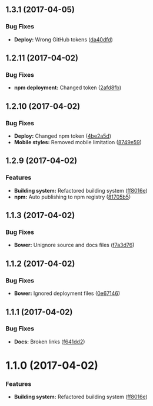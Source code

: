 <a name="1.3.1"></a>
## 1.3.1 (2017-04-05)


### Bug Fixes

* **Deploy:** Wrong GitHub tokens ([da40dfd](https://github.com/martinmethod/memoryroll/commit/da40dfd))



<a name="1.2.11"></a>
## 1.2.11 (2017-04-02)


### Bug Fixes

* **npm deployment:** Changed token ([2afd8fb](https://github.com/martinmethod/memoryroll/commit/2afd8fb))



<a name="1.2.10"></a>
## 1.2.10 (2017-04-02)


### Bug Fixes

* **Deploy:** Changed npm token ([4be2a5d](https://github.com/martinmethod/memoryroll/commit/4be2a5d))
* **Mobile styles:** Removed mobile limitation ([8749e59](https://github.com/martinmethod/memoryroll/commit/8749e59))



<a name="1.2.9"></a>
## 1.2.9 (2017-04-02)


### Features

* **Building system:** Refactored building system ([ff8016e](https://github.com/martinmethod/memoryroll/commit/ff8016e))
* **npm:** Auto publishing to npm registry ([81705b5](https://github.com/martinmethod/memoryroll/commit/81705b5))



<a name="1.1.3"></a>
## 1.1.3 (2017-04-02)


### Bug Fixes

* **Bower:** Unignore source and docs files ([f7a3d76](https://github.com/martinmethod/memoryroll/commit/f7a3d76))



<a name="1.1.2"></a>
## 1.1.2 (2017-04-02)


### Bug Fixes

* **Bower:** Ignored deployment files ([0e67146](https://github.com/martinmethod/memoryroll/commit/0e67146))



<a name="1.1.1"></a>
## 1.1.1 (2017-04-02)


### Bug Fixes

* **Docs:** Broken links ([f641dd2](https://github.com/martinmethod/memoryroll/commit/f641dd2))



<a name="1.1.0"></a>
# 1.1.0 (2017-04-02)


### Features

* **Building system:** Refactored building system ([ff8016e](https://github.com/martinmethod/memoryroll/commit/ff8016e))



